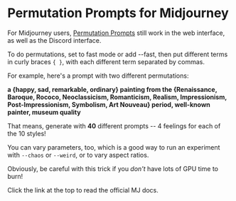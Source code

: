 # Permutation Prompts for Midjourney

For Midjourney users, [Permutation Prompts](https://docs.midjourney.com/docs/permutations) still work in the web interface, as well as the Discord interface.  
  
To do permutations, set to fast mode or add --fast, then put different terms in curly braces `{ }`, with each different term separated by commas.  
  
For example, here's a prompt with two different permutations:  
  
**a {happy, sad, remarkable, ordinary} painting from the {Renaissance, Baroque, Rococo, Neoclassicism, Romanticism, Realism, Impressionism, Post-Impressionism, Symbolism, Art Nouveau} period, well-known painter, museum quality**  
  
That means, generate with **40** different prompts -- 4 feelings for each of the 10 styles!  
  
You can vary parameters, too, which is a good way to run an experiment with `--chaos` or `--weird`, or to vary aspect ratios.  
  
Obviously, be careful with this trick if you _don't_ have lots of GPU time to burn!  
  
Click the link at the top to read the official MJ docs.
